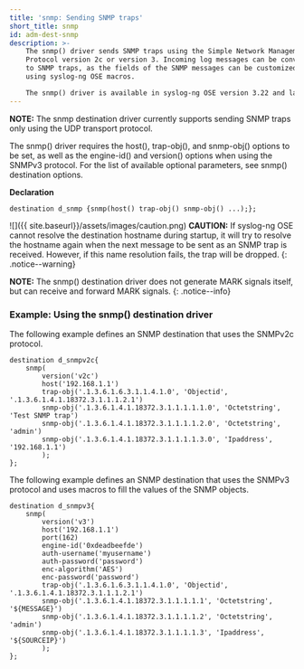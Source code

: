```yaml
---
title: 'snmp: Sending SNMP traps'
short_title: snmp
id: adm-dest-snmp
description: >-
    The snmp() driver sends SNMP traps using the Simple Network Management
    Protocol version 2c or version 3. Incoming log messages can be converted
    to SNMP traps, as the fields of the SNMP messages can be customized
    using syslog-ng OSE macros.

    The snmp() driver is available in syslog-ng OSE version 3.22 and later.
---
```


**NOTE:** The snmp destination driver currently supports sending SNMP traps
only using the UDP transport protocol.

The snmp() driver requires the host(), trap-obj(), and snmp-obj()
options to be set, as well as the engine-id() and version() options when
using the SNMPv3 protocol. For the list of available optional
parameters, see snmp() destination options.

**Declaration**

```config
destination d_snmp {snmp(host() trap-obj() snmp-obj() ...);};
```

![]({{ site.baseurl}}/assets/images/caution.png) **CAUTION:**
If syslog-ng OSE cannot resolve the destination hostname during startup,
it will try to resolve the hostname again when the next message to be
sent as an SNMP trap is received. However, if this name resolution fails,
the trap will be dropped.
{: .notice--warning}

**NOTE:** The snmp() destination driver does not generate MARK signals
itself, but can receive and forward MARK signals.
{: .notice--info}

### Example: Using the snmp() destination driver

The following example defines an SNMP destination that uses the SNMPv2c
protocol.

```config
destination d_snmpv2c{
    snmp(
        version('v2c')
        host('192.168.1.1')
        trap-obj('.1.3.6.1.6.3.1.1.4.1.0', 'Objectid', '.1.3.6.1.4.1.18372.3.1.1.1.2.1')
        snmp-obj('.1.3.6.1.4.1.18372.3.1.1.1.1.1.0', 'Octetstring', 'Test SNMP trap')
        snmp-obj('.1.3.6.1.4.1.18372.3.1.1.1.1.2.0', 'Octetstring', 'admin')
        snmp-obj('.1.3.6.1.4.1.18372.3.1.1.1.1.3.0', 'Ipaddress', '192.168.1.1')
        );
};
```

The following example defines an SNMP destination that uses the SNMPv3
protocol and uses macros to fill the values of the SNMP objects.

```config
destination d_snmpv3{
    snmp(
        version('v3')
        host('192.168.1.1')
        port(162)
        engine-id('0xdeadbeefde')
        auth-username('myusername')
        auth-password('password')
        enc-algorithm('AES')
        enc-password('password')
        trap-obj('.1.3.6.1.6.3.1.1.4.1.0', 'Objectid', '.1.3.6.1.4.1.18372.3.1.1.1.2.1')
        snmp-obj('.1.3.6.1.4.1.18372.3.1.1.1.1.1', 'Octetstring', '${MESSAGE}')
        snmp-obj('.1.3.6.1.4.1.18372.3.1.1.1.1.2', 'Octetstring', 'admin')
        snmp-obj('.1.3.6.1.4.1.18372.3.1.1.1.1.3', 'Ipaddress', '${SOURCEIP}')
        );
};
```
